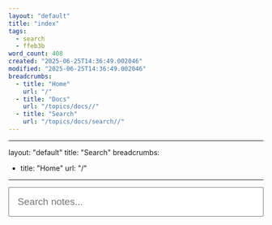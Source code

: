 ```yaml
---
layout: "default"
title: "index"
tags:
  - search
  - ffeb3b
word_count: 408
created: "2025-06-25T14:36:49.002046"
modified: "2025-06-25T14:36:49.002046"
breadcrumbs:
  - title: "Home"
    url: "/"
  - title: "Docs"
    url: "/topics/docs//"
  - title: "Search"
    url: "/topics/docs/search//"
---
```

---
layout: "default"
title: "Search"
breadcrumbs:
  - title: "Home"
    url: "/"
---

<div class="search-container">
    <input type="text" id="search-input" class="search-box" placeholder="Search notes..." />
    <div id="search-results"></div>
</div>

<script src="https://unpkg.com/lunr/lunr.js"></script>
<script>
let searchIndex;
let documents;

// Load search index
fetch('/assets/search-index.json')
    .then(response => response.json())
    .then(data => {
        documents = data;
        
        // Build lunr index
        searchIndex = lunr(function() {
            this.ref('id');
            this.field('title', { boost: 10 });
            this.field('content');
            this.field('tags', { boost: 5 });
            
            documents.forEach(doc => {
                this.add(doc);
            });
        });
        
        // Enable search
        document.getElementById('search-input').addEventListener('input', performSearch);
        
        // Check for URL params
        const urlParams = new URLSearchParams(window.location.search);
        const query = urlParams.get('q');
        if (query) {
            document.getElementById('search-input').value = query;
            performSearch();
        }
    });

function performSearch() {
    const query = document.getElementById('search-input').value;
    const resultsContainer = document.getElementById('search-results');
    
    if (!query.trim() || !searchIndex) {
        resultsContainer.innerHTML = '';
        return;
    }
    
    try {
        const results = searchIndex.search(query);
        displayResults(results, query);
    } catch (error) {
        console.error('Search error:', error);
        resultsContainer.innerHTML = '<p>Search error. Please try a different query.</p>';
    }
}

function displayResults(results, query) {
    const resultsContainer = document.getElementById('search-results');
    
    if (results.length === 0) {
        resultsContainer.innerHTML = `<p>No results found for "${query}"</p>`;
        return;
    }
    
    let html = `<h2>Found ${results.length} results for "${query}"</h2><div class="note-grid">`;
    
    results.slice(0, 20).forEach(result => {
        const doc = documents.find(d => d.id === result.ref);
        if (!doc) return;
        
        // Highlight search terms
        let excerpt = doc.content;
        const terms = query.toLowerCase().split(/\s+/);
        terms.forEach(term => {
            const regex = new RegExp(`(${term})`, 'gi');
            excerpt = excerpt.replace(regex, '<mark>$1</mark>');
        });
        
        html += `
        <div class="note-card">
            <h3><a href="${doc.url}">${doc.title}</a></h3>
            <div class="note-meta">
                ${doc.word_count} words
                ${doc.tags ? `• Tags: ${doc.tags}` : ''}
            </div>
            <div class="note-excerpt">${excerpt}</div>
        </div>`;
    });
    
    html += '</div>';
    resultsContainer.innerHTML = html;
}

// Update URL with search query
document.getElementById('search-input').addEventListener('input', function() {
    const query = this.value;
    const url = new URL(window.location);
    if (query) {
        url.searchParams.set('q', query);
    } else {
        url.searchParams.delete('q');
    }
    window.history.replaceState({}, '', url);
});
</script>

<style>
.search-container {
    max-width: 800px;
    margin: 0 auto;
}

.search-box {
    width: 100%;
    max-width: none;
    font-size: 1.2rem;
    padding: 1rem;
    margin-bottom: 2rem;
}

#search-results {
    margin-top: 2rem;
}

#search-results h2 {
    color: var(--secondary-color);
    font-size: 1.1rem;
    margin-bottom: 1.5rem;
}

mark {
    background: #ffeb3b;
    padding: 0.1em 0.2em;
    border-radius: 0.2em;
}

.note-grid {
    display: grid;
    grid-template-columns: repeat(auto-fill, minmax(300px, 1fr));
    gap: 1.5rem;
}
</style>